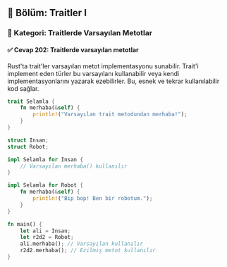 ## 📘 Bölüm: Traitler I  
### 🔹 Kategori: Traitlerde Varsayılan Metotlar  
#### ✅ Cevap 202: Traitlerde varsayılan metotlar

Rust'ta trait'ler varsayılan metot implementasyonu sunabilir. Trait'i implement eden türler bu varsayılanı kullanabilir veya kendi implementasyonlarını yazarak ezebilirler. Bu, esnek ve tekrar kullanılabilir kod sağlar.

```rust
trait Selamla {
    fn merhaba(&self) {
        println!("Varsayılan trait metodundan merhaba!");
    }
}

struct Insan;
struct Robot;

impl Selamla for Insan {
    // Varsayılan merhaba() kullanılır
}

impl Selamla for Robot {
    fn merhaba(&self) {
        println!("Bip bop! Ben bir robotum.");
    }
}

fn main() {
    let ali = Insan;
    let r2d2 = Robot;
    ali.merhaba(); // Varsayılan kullanılır
    r2d2.merhaba(); // Ezilmiş metot kullanılır
}
```
